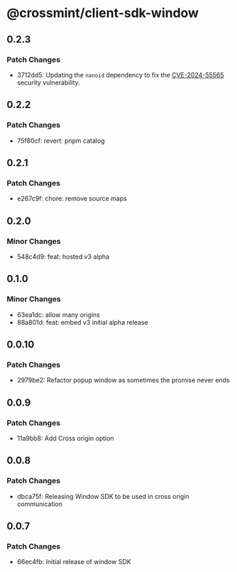 # @crossmint/client-sdk-window

## 0.2.3

### Patch Changes

- 3712dd5: Updating the `nanoid` dependency to fix the [CVE-2024-55565](https://nvd.nist.gov/vuln/detail/cve-2024-55565) security vulnerability.

## 0.2.2

### Patch Changes

- 75f80cf: revert: pnpm catalog

## 0.2.1

### Patch Changes

- e267c9f: chore: remove source maps

## 0.2.0

### Minor Changes

- 548c4d9: feat: hosted v3 alpha

## 0.1.0

### Minor Changes

- 63ea1dc: allow many origins
- 88a801d: feat: embed v3 initial alpha release

## 0.0.10

### Patch Changes

- 2979be2: Refactor popup window as sometimes the promise never ends

## 0.0.9

### Patch Changes

- 11a9bb8: Add Cross origin option

## 0.0.8

### Patch Changes

- dbca75f: Releasing Window SDK to be used in cross origin communication

## 0.0.7

### Patch Changes

- 66ec4fb: Initial release of window SDK
